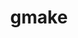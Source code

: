 ---
title: "gmake"
layout: cache
categories: [package, v0.21.2]
meta: {"versions": ["4.4.1"], "compilers": ["apple-clang@=15.0.0", "cce@=15.0.1", "clang@=14.0.0", "gcc@=10.5.0", "gcc@=11.1.0", "gcc@=11.3.0", "gcc@=11.4.0", "gcc@=12.3.0", "gcc@=7.3.1", "gcc@=7.5.0", "gcc@=9.4.0", "oneapi@=2023.2.0"], "oss": ["amzn2", "rhel8", "ubuntu18.04", "ubuntu20.04", "ubuntu22.04", "ventura"], "platforms": ["darwin", "linux"], "targets": ["aarch64", "neoverse_n1", "neoverse_v1", "ppc64le", "x86_64_v3", "zen4"], "stacks": ["aws-isc", "aws-isc-aarch64", "build_systems", "data-vis-sdk", "e4s", "e4s-cray-rhel", "e4s-neoverse_v1", "e4s-oneapi", "e4s-power", "e4s-rocm-external", "ml-darwin-aarch64-mps", "ml-linux-x86_64-cpu", "ml-linux-x86_64-cuda", "ml-linux-x86_64-rocm", "radiuss", "radiuss-aws", "radiuss-aws-aarch64", "root", "tutorial"], "num_specs": 16, "num_specs_by_stack": {"ml-darwin-aarch64-mps": 1, "root": 16, "radiuss-aws-aarch64": 2, "aws-isc-aarch64": 2, "radiuss-aws": 1, "aws-isc": 1, "e4s-cray-rhel": 1, "radiuss": 1, "build_systems": 1, "e4s-neoverse_v1": 1, "e4s-power": 1, "data-vis-sdk": 1, "e4s-oneapi": 1, "e4s": 1, "e4s-rocm-external": 1, "ml-linux-x86_64-cpu": 1, "ml-linux-x86_64-cuda": 1, "ml-linux-x86_64-rocm": 1, "tutorial": 4}}
spec_details: [{"hash": "7khojvlph3x5jb2f7bpjzovswtsoz2x6", "compiler": "apple-clang@=15.0.0", "versions": ["4.4.1"], "os": "ventura", "platform": "darwin", "target": "aarch64", "variants": ["build_system=generic", "~guile"], "stacks": ["ml-darwin-aarch64-mps", "root"], "size": "-", "tarball": "https://binaries.spack.io/releases/v0.21.2/build_cache/darwin-ventura-aarch64/apple-clang-15.0.0/gmake-4.4.1/darwin-ventura-aarch64-apple-clang-15.0.0-gmake-4.4.1-7khojvlph3x5jb2f7bpjzovswtsoz2x6.spack"}, {"hash": "44jgzzobsxdwpbggslpdkiyorymx3gfo", "compiler": "gcc@=7.3.1", "versions": ["4.4.1"], "os": "amzn2", "platform": "linux", "target": "aarch64", "variants": ["build_system=generic", "~guile"], "stacks": ["root", "radiuss-aws-aarch64", "aws-isc-aarch64"], "size": "-", "tarball": "https://binaries.spack.io/releases/v0.21.2/build_cache/linux-amzn2-aarch64/gcc-7.3.1/gmake-4.4.1/linux-amzn2-aarch64-gcc-7.3.1-gmake-4.4.1-44jgzzobsxdwpbggslpdkiyorymx3gfo.spack"}, {"hash": "gsex4vzb3kalpacctlisaz45uznrrjnh", "compiler": "gcc@=7.3.1", "versions": ["4.4.1"], "os": "amzn2", "platform": "linux", "target": "x86_64_v3", "variants": ["build_system=generic", "~guile"], "stacks": ["radiuss-aws", "aws-isc", "root"], "size": "-", "tarball": "https://binaries.spack.io/releases/v0.21.2/build_cache/linux-amzn2-x86_64_v3/gcc-7.3.1/gmake-4.4.1/linux-amzn2-x86_64_v3-gcc-7.3.1-gmake-4.4.1-gsex4vzb3kalpacctlisaz45uznrrjnh.spack"}, {"hash": "kfs2hf4m6whoote2txqg62gw74qj7kso", "compiler": "gcc@=7.3.1", "versions": ["4.4.1"], "os": "amzn2", "platform": "linux", "target": "neoverse_n1", "variants": ["build_system=generic", "~guile"], "stacks": ["root", "radiuss-aws-aarch64", "aws-isc-aarch64"], "size": "-", "tarball": "https://binaries.spack.io/releases/v0.21.2/build_cache/linux-amzn2-neoverse_n1/gcc-7.3.1/gmake-4.4.1/linux-amzn2-neoverse_n1-gcc-7.3.1-gmake-4.4.1-kfs2hf4m6whoote2txqg62gw74qj7kso.spack"}, {"hash": "bldhqpwc45cyh5hpvcpr5mj3ob3ts7y5", "compiler": "cce@=15.0.1", "versions": ["4.4.1"], "os": "rhel8", "platform": "linux", "target": "zen4", "variants": ["build_system=generic", "~guile"], "stacks": ["e4s-cray-rhel", "root"], "size": "-", "tarball": "https://binaries.spack.io/releases/v0.21.2/build_cache/linux-rhel8-zen4/cce-15.0.1/gmake-4.4.1/linux-rhel8-zen4-cce-15.0.1-gmake-4.4.1-bldhqpwc45cyh5hpvcpr5mj3ob3ts7y5.spack"}, {"hash": "s7ksjmgajvb7sjqiee7boqyapewgzirk", "compiler": "gcc@=7.5.0", "versions": ["4.4.1"], "os": "ubuntu18.04", "platform": "linux", "target": "x86_64_v3", "variants": ["build_system=generic", "~guile"], "stacks": ["radiuss", "build_systems", "root"], "size": "-", "tarball": "https://binaries.spack.io/releases/v0.21.2/build_cache/linux-ubuntu18.04-x86_64_v3/gcc-7.5.0/gmake-4.4.1/linux-ubuntu18.04-x86_64_v3-gcc-7.5.0-gmake-4.4.1-s7ksjmgajvb7sjqiee7boqyapewgzirk.spack"}, {"hash": "ynpqx3q6hrmqt3fsi43b6nqjgba7ujbp", "compiler": "gcc@=11.4.0", "versions": ["4.4.1"], "os": "ubuntu20.04", "platform": "linux", "target": "neoverse_v1", "variants": ["build_system=generic", "~guile"], "stacks": ["e4s-neoverse_v1", "root"], "size": "-", "tarball": "https://binaries.spack.io/releases/v0.21.2/build_cache/linux-ubuntu20.04-neoverse_v1/gcc-11.4.0/gmake-4.4.1/linux-ubuntu20.04-neoverse_v1-gcc-11.4.0-gmake-4.4.1-ynpqx3q6hrmqt3fsi43b6nqjgba7ujbp.spack"}, {"hash": "2pqouzi6nn6ihbcf4k4k3y7qxwwo6e55", "compiler": "gcc@=9.4.0", "versions": ["4.4.1"], "os": "ubuntu20.04", "platform": "linux", "target": "ppc64le", "variants": ["build_system=generic", "~guile"], "stacks": ["e4s-power", "root"], "size": "-", "tarball": "https://binaries.spack.io/releases/v0.21.2/build_cache/linux-ubuntu20.04-ppc64le/gcc-9.4.0/gmake-4.4.1/linux-ubuntu20.04-ppc64le-gcc-9.4.0-gmake-4.4.1-2pqouzi6nn6ihbcf4k4k3y7qxwwo6e55.spack"}, {"hash": "wq7z3ace5dazkmv5zazeygtpcv7vea7p", "compiler": "gcc@=11.1.0", "versions": ["4.4.1"], "os": "ubuntu20.04", "platform": "linux", "target": "x86_64_v3", "variants": ["build_system=generic", "~guile"], "stacks": ["data-vis-sdk", "root"], "size": "-", "tarball": "https://binaries.spack.io/releases/v0.21.2/build_cache/linux-ubuntu20.04-x86_64_v3/gcc-11.1.0/gmake-4.4.1/linux-ubuntu20.04-x86_64_v3-gcc-11.1.0-gmake-4.4.1-wq7z3ace5dazkmv5zazeygtpcv7vea7p.spack"}, {"hash": "h6zmb3vjsjsfrogp3mpjpeeiz6qqtd4r", "compiler": "oneapi@=2023.2.0", "versions": ["4.4.1"], "os": "ubuntu20.04", "platform": "linux", "target": "x86_64_v3", "variants": ["build_system=generic", "~guile"], "stacks": ["e4s-oneapi", "root"], "size": "-", "tarball": "https://binaries.spack.io/releases/v0.21.2/build_cache/linux-ubuntu20.04-x86_64_v3/oneapi-2023.2.0/gmake-4.4.1/linux-ubuntu20.04-x86_64_v3-oneapi-2023.2.0-gmake-4.4.1-h6zmb3vjsjsfrogp3mpjpeeiz6qqtd4r.spack"}, {"hash": "p2zvd7w3fhxvaqmf44weqaq35jvgtn3z", "compiler": "gcc@=11.4.0", "versions": ["4.4.1"], "os": "ubuntu20.04", "platform": "linux", "target": "x86_64_v3", "variants": ["build_system=generic", "~guile"], "stacks": ["e4s", "e4s-rocm-external", "root"], "size": "-", "tarball": "https://binaries.spack.io/releases/v0.21.2/build_cache/linux-ubuntu20.04-x86_64_v3/gcc-11.4.0/gmake-4.4.1/linux-ubuntu20.04-x86_64_v3-gcc-11.4.0-gmake-4.4.1-p2zvd7w3fhxvaqmf44weqaq35jvgtn3z.spack"}, {"hash": "r7jgncl3esq5t4lcewzb774cwuoux3vp", "compiler": "gcc@=11.3.0", "versions": ["4.4.1"], "os": "ubuntu22.04", "platform": "linux", "target": "x86_64_v3", "variants": ["build_system=generic", "~guile"], "stacks": ["ml-linux-x86_64-cpu", "ml-linux-x86_64-cuda", "ml-linux-x86_64-rocm", "root"], "size": "-", "tarball": "https://binaries.spack.io/releases/v0.21.2/build_cache/linux-ubuntu22.04-x86_64_v3/gcc-11.3.0/gmake-4.4.1/linux-ubuntu22.04-x86_64_v3-gcc-11.3.0-gmake-4.4.1-r7jgncl3esq5t4lcewzb774cwuoux3vp.spack"}, {"hash": "d54pflh3qlovydzjgff55nvzxtqedobt", "compiler": "clang@=14.0.0", "versions": ["4.4.1"], "os": "ubuntu22.04", "platform": "linux", "target": "x86_64_v3", "variants": ["build_system=generic", "~guile"], "stacks": ["tutorial", "root"], "size": "-", "tarball": "https://binaries.spack.io/releases/v0.21.2/build_cache/linux-ubuntu22.04-x86_64_v3/clang-14.0.0/gmake-4.4.1/linux-ubuntu22.04-x86_64_v3-clang-14.0.0-gmake-4.4.1-d54pflh3qlovydzjgff55nvzxtqedobt.spack"}, {"hash": "gexmwfhpiumjrmlkqrsusomjc5cpa2ka", "compiler": "gcc@=10.5.0", "versions": ["4.4.1"], "os": "ubuntu22.04", "platform": "linux", "target": "x86_64_v3", "variants": ["build_system=generic", "~guile"], "stacks": ["tutorial", "root"], "size": "-", "tarball": "https://binaries.spack.io/releases/v0.21.2/build_cache/linux-ubuntu22.04-x86_64_v3/gcc-10.5.0/gmake-4.4.1/linux-ubuntu22.04-x86_64_v3-gcc-10.5.0-gmake-4.4.1-gexmwfhpiumjrmlkqrsusomjc5cpa2ka.spack"}, {"hash": "znvoaniggvauzxv4yobchqt4g7tyjuc7", "compiler": "gcc@=11.4.0", "versions": ["4.4.1"], "os": "ubuntu22.04", "platform": "linux", "target": "x86_64_v3", "variants": ["build_system=generic", "~guile"], "stacks": ["tutorial", "root"], "size": "-", "tarball": "https://binaries.spack.io/releases/v0.21.2/build_cache/linux-ubuntu22.04-x86_64_v3/gcc-11.4.0/gmake-4.4.1/linux-ubuntu22.04-x86_64_v3-gcc-11.4.0-gmake-4.4.1-znvoaniggvauzxv4yobchqt4g7tyjuc7.spack"}, {"hash": "6qiak7nnzdxg4dik4mcwrwvy24bsovui", "compiler": "gcc@=12.3.0", "versions": ["4.4.1"], "os": "ubuntu22.04", "platform": "linux", "target": "x86_64_v3", "variants": ["build_system=generic", "~guile"], "stacks": ["tutorial", "root"], "size": "-", "tarball": "https://binaries.spack.io/releases/v0.21.2/build_cache/linux-ubuntu22.04-x86_64_v3/gcc-12.3.0/gmake-4.4.1/linux-ubuntu22.04-x86_64_v3-gcc-12.3.0-gmake-4.4.1-6qiak7nnzdxg4dik4mcwrwvy24bsovui.spack"}]
---